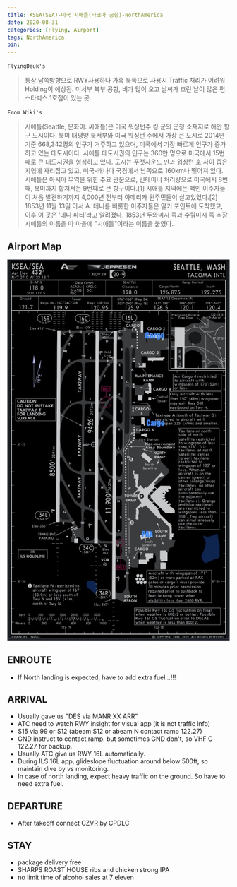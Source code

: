 ```yaml
---
title: KSEA(SEA)-미국 시애틀(타코마 공항)-NorthAmerica
date: 2020-08-31
categories: [Flying, Airport]
tags: NorthAmerica
pin:
---
```

`FlyingDeuk's`
>통상 남쪽방향으로 RWY사용하나 가혹 북쪽으로 사용시 Traffic 처리가 어려워 Holding이 예상됨.
미서부 북부 공항, 비가 많이 오고 날씨가 흐린 날이 많은 편. <br>
스타벅스 1호점이 있는 곳. <br>

`From Wiki's`
>시애틀(Seattle, 문화어: 씨애틀)은 미국 워싱턴주 킹 군의 군청 소재지로 해안 항구 도시이다. 북미 태평양 북서부와 미국 워싱턴 주에서 가장 큰 도시로 2014년 기준 668,342명의 인구가 거주하고 있으며, 미국에서 가장 빠르게 인구가 증가하고 있는 대도시이다. 시애틀 대도시권의 인구는 360만 명으로 미국에서 15번째로 큰 대도시권을 형성하고 있다. 도시는 푸젓사운드 만과 워싱턴 호 사이 좁은 지협에 자리잡고 있고, 미국-캐나다 국경에서 남쪽으로 160km나 떨어져 있다. 시애틀은 아시아 무역을 위한 주요 관문으로, 컨테이너 처리량으로 미국에서 8번째, 북미까지 합쳐서는 9번째로 큰 항구이다.[1]
시애틀 지역에는 백인 이주자들이 처음 발견하기까지 4,000년 전부터 아메리카 원주민들이 살고있었다.[2] 1853년 11월 13일 아서 A. 데니를 비롯한 이주자들은 알키 포인트에 도착했고, 이후 이 곳은 ‘데니 파티’라고 알려졌다. 1853년 두와미시 족과 수쿼미시 족 추장 시애틀의 이름을 따 마을에 "시애틀"이라는 이름을 붙였다.


## Airport Map
![sea](/img/flying/airport/sea_ap.jpg)

## ENROUTE
- If North landing is expected, have to add extra fuel...!!!

## ARRIVAL
- Usually gave us "DES via MANR XX ARR"
- ATC need to watch RWY insight for visual app (it is not traffic info)
- S15 via 99 or S12 (abeam S12 or abeam N contact ramp 122.27)
- GND instruct to contact ramp. but sometimes GND don't, so VHF C 122.27 for backup.
- Usually ATC give us RWY 16L automatically.
- During ILS 16L app, glideslope fluctuation around below 500ft, so maintain dive by vs monitoring.
- In case of north landing, expect heavy traffic on the ground. So have to need extra fuel.

## DEPARTURE
- After takeoff connect CZVR by CPDLC

## STAY
- package delivery free
- SHARPS ROAST HOUSE ribs and chicken strong IPA
- no limit time of alcohol sales at 7 eleven
